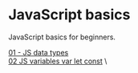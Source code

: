 # JavaScript basics
JavaScript basics for beginners.

[01 - JS data types](https://github.com/zion86/JavaScript-basics/tree/main/01-javascript-data-types) \
[02 JS variables var let const](https://github.com/zion86/JavaScript-basics/tree/main/02-variables-var-let-const) \
